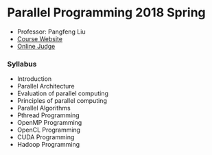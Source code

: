 # Parallel Programming 2018 Spring

- Professor: Pangfeng Liu
- [Course Website](https://sites.google.com/view/ntucsie-pp2018/)
- [Online Judge](https://judgegirl.csie.org)

### Syllabus

- Introduction
- Parallel Architecture
- Evaluation of parallel computing
- Principles of parallel computing
- Parallel Algorithms
- Pthread Programming
- OpenMP Programming
- OpenCL Programming
- CUDA Programming
- Hadoop Programming

